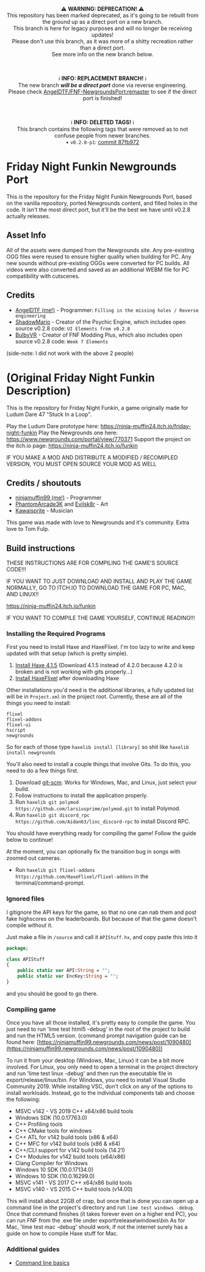 <p align="center">⚠️ <strong>WARNING: DEPRECATION!</strong> ⚠️<br>This repository has been marked deprecated, as it's going to be rebuilt from the ground up as a direct port on a new branch.<br>This branch is here for legacy purposes and will no longer be receiving updates!<br>Please don't use this branch, as it was more of a shitty recreation rather than a direct port.<br>See more info on the new branch below.</p>
<br>
<p align="center">ℹ️ <strong>INFO: REPLACEMENT BRANCH!</strong> ℹ️<br>The new branch <strong><i>will be a direct port</i></strong> done via reverse engineering.<br>Please check <a href="https://github.com/AngelDTF/FNF-NewgroundsPort/tree/remaster">AngelDTF/FNF-NewgroundsPort:remaster</a> to see if the direct port is finished!</p>
<br>
<p align="center">ℹ️ <strong>INFO: DELETED TAGS!</strong> ℹ️<br>This branch contains the following tags that were removed as to not confuse people from newer branches.<br>• <code>v0.2.8-p1</code>: <a href="https://github.com/AngelDTF/FNF-NewgroundsPort/commit/87fb97227f9d6a24aad720762b80ea3552ebfa0e">commit 87fb972</a></p>

# Friday Night Funkin Newgrounds Port

This is the repository for the Friday Night Funkin Newgrounds Port, based on the vanilla repository, ported Newgrounds content, and filled holes in the code. It isn't the most direct port, but it'll be the best we have until v0.2.8 actually releases.

## Asset Info
All of the assets were dumped from the Newgrounds site. Any pre-existing OGG files were reused to ensure higher quality when building for PC. Any new sounds without pre-existing OGGs were converted for PC builds. All videos were also converted and saved as an additional WEBM file for PC compatibility with cutscenes.

## Credits

- [AngelDTF (me!)](https://github.com/AngelDTF) - Programmer: `Filling in the missing holes / Reverse engineering`
- [ShadowMario](https://github.com/ShadowMario) - Creator of the Psychic Engine, which includes open source v0.2.8 code: `UI Elements from v0.2.8`
- [BulbyVR](https://github.com/TheDrawingCoder-Gamer) - Creator of FNF Modding Plus, which also includes open source v0.2.8 code: `Week 7 Elements`

(side-note: I did not work with the above 2 people)

# (Original Friday Night Funkin Description)

This is the repository for Friday Night Funkin, a game originally made for Ludum Dare 47 "Stuck In a Loop".

Play the Ludum Dare prototype here: https://ninja-muffin24.itch.io/friday-night-funkin
Play the Newgrounds one here: https://www.newgrounds.com/portal/view/770371
Support the project on the itch.io page: https://ninja-muffin24.itch.io/funkin

IF YOU MAKE A MOD AND DISTRIBUTE A MODIFIED / RECOMIPLED VERSION, YOU MUST OPEN SOURCE YOUR MOD AS WELL

## Credits / shoutouts

- [ninjamuffin99 (me!)](https://twitter.com/ninja_muffin99) - Programmer
- [PhantomArcade3K](https://twitter.com/phantomarcade3k) and [Evilsk8r](https://twitter.com/evilsk8r) - Art
- [Kawaisprite](https://twitter.com/kawaisprite) - Musician

This game was made with love to Newgrounds and it's community. Extra love to Tom Fulp.

## Build instructions

THESE INSTRUCTIONS ARE FOR COMPILING THE GAME'S SOURCE CODE!!!

IF YOU WANT TO JUST DOWNLOAD AND INSTALL AND PLAY THE GAME NORMALLY, GO TO ITCH.IO TO DOWNLOAD THE GAME FOR PC, MAC, AND LINUX!!

https://ninja-muffin24.itch.io/funkin

IF YOU WANT TO COMPILE THE GAME YOURSELF, CONTINUE READING!!!

### Installing the Required Programs

First you need to install Haxe and HaxeFlixel. I'm too lazy to write and keep updated with that setup (which is pretty simple). 
1. [Install Haxe 4.1.5](https://haxe.org/download/version/4.1.5/) (Download 4.1.5 instead of 4.2.0 because 4.2.0 is broken and is not working with gits properly...)
2. [Install HaxeFlixel](https://haxeflixel.com/documentation/install-haxeflixel/) after downloading Haxe

Other installations you'd need is the additional libraries, a fully updated list will be in `Project.xml` in the project root. Currently, these are all of the things you need to install:
```
flixel
flixel-addons
flixel-ui
hscript
newgrounds
```
So for each of those type `haxelib install [library]` so shit like `haxelib install newgrounds`

You'll also need to install a couple things that involve Gits. To do this, you need to do a few things first.
1. Download [git-scm](https://git-scm.com/downloads). Works for Windows, Mac, and Linux, just select your build.
2. Follow instructions to install the application properly.
3. Run `haxelib git polymod https://github.com/larsiusprime/polymod.git` to install Polymod.
4. Run `haxelib git discord_rpc https://github.com/Aidan63/linc_discord-rpc` to install Discord RPC.

You should have everything ready for compiling the game! Follow the guide below to continue!

At the moment, you can optionally fix the transition bug in songs with zoomed out cameras.
- Run `haxelib git flixel-addons https://github.com/HaxeFlixel/flixel-addons` in the terminal/command-prompt.

### Ignored files

I gitignore the API keys for the game, so that no one can nab them and post fake highscores on the leaderboards. But because of that the game
doesn't compile without it.

Just make a file in `/source` and call it `APIStuff.hx`, and copy paste this into it

```haxe
package;

class APIStuff
{
	public static var API:String = "";
	public static var EncKey:String = "";
}

```

and you should be good to go there.

### Compiling game

Once you have all those installed, it's pretty easy to compile the game. You just need to run 'lime test html5 -debug' in the root of the project to build and run the HTML5 version. (command prompt navigation guide can be found here: [https://ninjamuffin99.newgrounds.com/news/post/1090480](https://ninjamuffin99.newgrounds.com/news/post/1090480))

To run it from your desktop (Windows, Mac, Linux) it can be a bit more involved. For Linux, you only need to open a terminal in the project directory and run 'lime test linux -debug' and then run the executable file in export/release/linux/bin. For Windows, you need to install Visual Studio Community 2019. While installing VSC, don't click on any of the options to install workloads. Instead, go to the individual components tab and choose the following:
* MSVC v142 - VS 2019 C++ x64/x86 build tools
* Windows SDK (10.0.17763.0)
* C++ Profiling tools
* C++ CMake tools for windows
* C++ ATL for v142 build tools (x86 & x64)
* C++ MFC for v142 build tools (x86 & x64)
* C++/CLI support for v142 build tools (14.21)
* C++ Modules for v142 build tools (x64/x86)
* Clang Compiler for Windows
* Windows 10 SDK (10.0.17134.0)
* Windows 10 SDK (10.0.16299.0)
* MSVC v141 - VS 2017 C++ x64/x86 build tools
* MSVC v140 - VS 2015 C++ build tools (v14.00)

This will install about 22GB of crap, but once that is done you can open up a command line in the project's directory and run `lime test windows -debug`. Once that command finishes (it takes forever even on a higher end PC), you can run FNF from the .exe file under export\release\windows\bin
As for Mac, 'lime test mac -debug' should work, if not the internet surely has a guide on how to compile Haxe stuff for Mac.

### Additional guides

- [Command line basics](https://ninjamuffin99.newgrounds.com/news/post/1090480)

